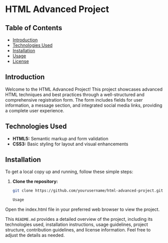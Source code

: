 # HTML Advanced Project

## Table of Contents

- [Introduction](#introduction)
- [Technologies Used](#technologies-used)
- [Installation](#installation)
- [Usage](#usage)
- [License](#license)

## Introduction

Welcome to the HTML Advanced Project! This project showcases advanced HTML techniques and best practices through a well-structured and comprehensive registration form. The form includes fields for user information, a message section, and integrated social media links, providing a complete user experience.


## Technologies Used

- **HTML5:** Semantic markup and form validation
- **CSS3:** Basic styling for layout and visual enhancements

## Installation

To get a local copy up and running, follow these simple steps:

1. **Clone the repository:**
   ```sh
   git clone https://github.com/yourusername/html-advanced-project.git

   Usage
Open the index.html file in your preferred web browser to view the project.

   
This `README.md` provides a detailed overview of the project, including its technologies used, installation instructions, usage guidelines, project structure, contribution guidelines, and license information. Feel free to adjust the details as needed.

